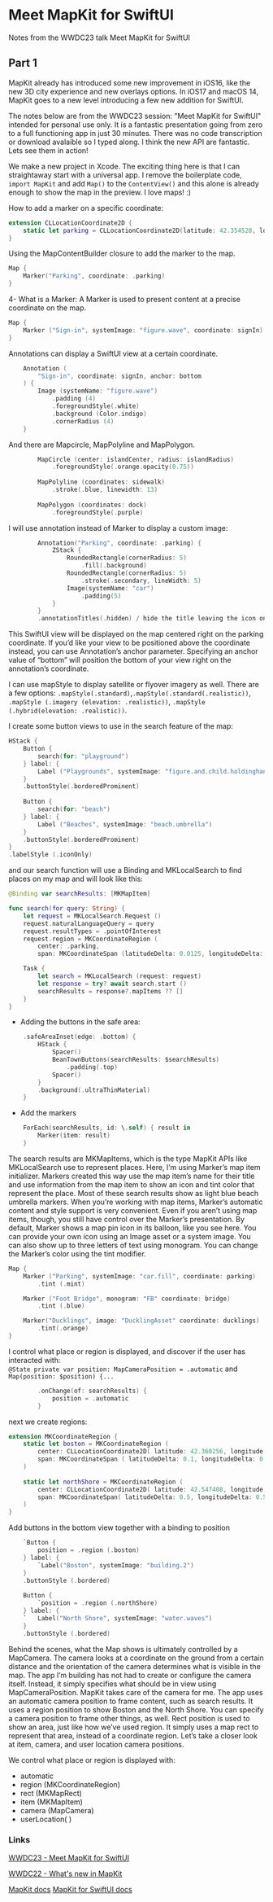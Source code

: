# Meet MapKit for SwiftUI
Notes from the WWDC23 talk Meet MapKit for SwiftUI
 
## Part 1

MapKit already has introduced some new improvement in iOS16, like the new 3D city experience and new overlays options. In iOS17 and macOS 14, MapKit goes to a new level introducing a few new addition for SwiftUI.

The notes below are from the WWDC23 session: "Meet MapKit for SwiftUI" intended for personal use only. It is a fantastic presentation going from zero to a full functioning app in just 30 minutes. There was no code transcription or download avalaible so I typed along. 
I think the new API are fantastic. Lets see them in action! 


We make a new project in Xcode. The exciting thing here is that I can straightaway start with a universal app. I remove the boilerplate code, `import MapKit` and add `Map()` to the `ContentView()` and this alone is already enough to show the map in the preview. I love maps! :)
  
How to add a marker on a specific coordinate:
```swift
extension CLLocationCoordinate2D {
    static let parking = CLLocationCoordinate2D(latitude: 42.354528, longitude: -71.068369)
}
```


Using the MapContentBuilder closure to add the marker to the map. 

```swift
Map {
    Marker("Parking", coordinate: .parking)
}
```
4- What is a Marker: A Marker is used to present content at a precise coordinate on the map.
```swift
Map {
    Marker ("Sign-in", systemImage: "figure.wave", coordinate: signIn)
}
``` 
Annotations can display a SwiftUI view at a certain coordinate.   
```swift
    Annotation (
        "Sign-in", coordinate: signIn, anchor: bottom
    ) {
        Image (systemName: "figure.wave")
            .padding (4)
            .foregroundStyle(.white)
            .background (Color.indigo)
            .cornerRadius (4)
    }
```
And there are Mapcircle, MapPolyline and MapPolygon.
```swift
        MapCircle (center: islandCenter, radius: islandRadius)
            .foregroundStyle(.orange.opacity(0.75))
        
        MapPolyline (coordinates: sidewalk)
            .stroke(.blue, linewidth: 13)
            
        MapPolygon (coordinates: dock)
            .foregroundStyle(.purple)
```

I will use annotation instead of Marker to display a custom image:
```swift
        Annotation("Parking", coordinate: .parking) {
            ZStack {
                RoundedRectangle(cornerRadius: 5)
                    .fill(.background)
                RoundedRectangle(cornerRadius: 5)
                    .stroke(.secondary, lineWidth: 5)
                Image(systemName: "car")
                    .padding(5)
            }
        }
        .annotationTitles(.hidden) / hide the title leaving the icon only
```

This SwiftUI view will be displayed on the map centered right on the parking coordinate. If you’d like your view to be positioned above the coordinate instead, you can use Annotation’s anchor parameter. Specifying an anchor value of “bottom” will position the bottom of your view right on the annotation’s coordinate.

I can use mapStyle to display satellite or flyover imagery as well. There are a few options: `.mapStyle(.standard)`,`.mapStyle(.standard(.realistic))`, `.mapStyle (.imagery (elevation: .realistic))`, `.mapStyle (.hybrid(elevation: .realistic))`. 

I create some button views to use in the search feature of the map:
```swift
HStack {
    Button {
        search(for: "playground")
    } label: {
        Label ("Playgrounds", systemImage: "figure.and.child.holdinghands")
    } 
    .buttonStyle(.borderedProminent)
    
    Button {
        search(for: "beach")
    } label: {
        Label ("Beaches", systemImage: "beach.umbrella")
    } 
    .buttonStyle(.borderedProminent)
}
.labelStyle (.iconOnly)

```
and our search function will use a Binding and MKLocalSearch to find places on my map and will look like this:
```swift
@Binding var searchResults: [MKMapItem]

func search(for query: String) {
    let request = MKLocalSearch.Request ()
    request.naturalLanguageQuery = query
    request.resultTypes = .pointOfInterest
    request.region = MKCoordinateRegion (
        center: .parking,
        span: MKCoordinateSpan (latitudeDelta: 0.0125, longitudeDelta: 0.0125))

    Task {
        let search = MKLocalSearch (request: request)
        let response = try? await search.start ()
        searchResults = response?.mapItems ?? []
    }
}
```
- Adding the buttons in the safe area:
```swift
    .safeAreaInset(edge: .bottom) {
        HStack {
            Spacer()
            BeanTownButtons(searchResults: $searchResults)
                .padding(.top)
            Spacer()
        }
        .background(.ultraThinMaterial)
    }
```
- Add the markers
```swift
    ForEach(searchResults, id: \.self) { result in
        Marker(item: result)
    }
```

The search results are MKMapItems, which is the type MapKit APIs like MKLocalSearch use to represent places. Here, I’m using Marker’s map item initializer. Markers created this way use the map item’s name for their title and use information from the map item to show an icon and tint color that represent the place. Most of these search results show as light blue beach umbrella markers. When you’re working with map items, Marker’s automatic content and style support is very convenient. Even if you aren’t using map items, though, you still have control over the Marker’s presentation. By default, Marker shows a map pin icon in its balloon, like you see here. You can provide your own icon using an Image asset or a system image. You can also show up to three letters of text using monogram. You can change the Marker’s color using the tint modifier. 
```swift
Map {
    Marker ("Parking", systemImage: "car.fill", coordinate: parking)
        .tint (.mint)

    Marker ("Foot Bridge", monogram: "FB" coordinate: bridge)
        .tint (.blue)

    Marker("Ducklings", image: "DucklingAsset" coordinate: ducklings)
        .tint(.orange)
}
```

I control what place or region is displayed, and discover if the user has interacted with:    
`@State private var position: MapCameraPosition = .automatic`
and  
`Map(position: $position) {...`  

```swift
        .onChange(of: searchResults) {
            position = .automatic
        }
```

next we create regions:  

```swift
extension MKCoordinateRegion {
    static let boston = MKCoordinateRegion (
        center: CLLocationCoordinate2D( latitude: 42.360256, longitude: -71.057279),
        span: MKCoordinateSpan ( latitudeDelta: 0.1, longitudeDelta: 0.1)
    )
    
    static let northShore = MKCoordinateRegion (
        center: CLLocationCoordinate2D( latitude: 42.547408, longitude: -70.870085),
        span: MKCoordinateSpan( latitudeDelta: 0.5, longitudeDelta: 0.5)
    )
}
```
Add buttons in the bottom view together with a binding to position
```swift
    `Button {
        position = .region (.boston)
    } label: {
        `Label("Boston", systemImage: "building.2")
    }
    .buttonStyle (.bordered)
        
    Button {
        `position = .region (.northShore)
    } label: {
    `   Label("North Shore", systemImage: "water.waves")
    }
    .buttonStyle (.bordered)      
```

Behind the scenes, what the Map shows is ultimately controlled by a MapCamera. The camera looks at a coordinate on the ground from a certain distance and the orientation of the camera determines what is visible in the map. The app I’m building has not had to create or configure the camera itself. Instead, it simply specifies what should be in view using MapCameraPosition. MapKit takes care of the camera for me. The app uses an automatic camera position to frame content, such as search results. It uses a region position to show Boston and the North Shore. You can specify a camera position to frame other things, as well. Rect position is used to show an area, just like how we’ve used region. It simply uses a map rect to represent that area, instead of a coordinate region. Let’s take a closer look at item, camera, and user location camera positions.

We control what place or region is displayed with:  
- automatic  
- region (MKCoordinateRegion)  
- rect (MKMapRect)  
- item (MKMapItem)  
- camera (MapCamera)  
- userLocation( )  



### Links
[WWDC23 - Meet MapKit for SwiftUI](https://developer.apple.com/videos/play/wwdc2023/10043/)

[WWDC22 - What's new in MapKit](https://developer.apple.com/videos/play/wwdc2022/10035/)

[MapKit docs](https://developer.apple.com/documentation/mapkit)
[MapKit for SwiftUI docs](https://developer.apple.com/documentation/mapkit/mapkit_for_swiftui)
